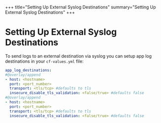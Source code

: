 +++
title="Setting Up External Syslog Destinations"
summary="Setting Up External Syslog Destinations"
+++

# Setting Up External Syslog Destinations

To send logs to an external destination via syslog you can setup app log destinations in your `cf-values.yml` file:

```yml
app_log_destinations:
#@overlay/append
- host: <hostname>
  port: <port_number>
  transport: <tls/tcp> #defaults to tls
  insecure_disable_tls_validation: <false/true> #defaults false
#@overlay/append
- host: <hostname>
  port: <port_number>
  transport: <tls/tcp> #defaults to tls
  insecure_disable_tls_validation: <false/true> #defaults false
```
